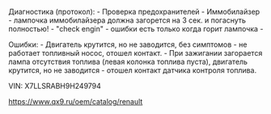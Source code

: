 Диагностика (протокол): 
    - Проверка предохранителей
    - Иммобилайзер - лампочка иммобилайзера должна загорется на 3 сек. и погаснуть полностью!
    - "check engin" - ошибки есть только когда горит лампочка
    - 


Ошибки:
    - Двигатель крутится, но не заводится, без симптомов - не работает топливный носос, отошел контакт.
    - При зажигании загорается лампа отсутствия топлива (левая колонка топлива пуста), двигатель крутится, но не заводится - отошел контакт датчика контроля топлива.


VIN: X7LLSRABH9H249794

https://www.qx9.ru/oem/catalog/renault